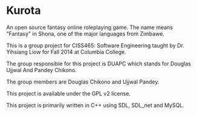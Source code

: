 Kurota
======

An open source fantasy online roleplaying game. The name means "Fantasy" in Shona, one of the major languages from Zimbawe.

This is a group project for CISS465: Software Engineering taught by
Dr. Yihsiang Liow for Fall 2014 at Columbia College.

The group responsible for this project is DUAPC which stands for Douglas Ujjwal 
And Pandey Chikono.

The group members are Douglas Chikono and Ujjwal Pandey.

This project is available under the GPL v2 license.

This project is primarily written in C++ using SDL, SDL_net and MySQL.
